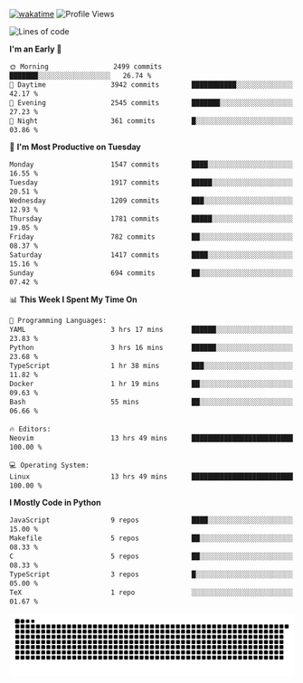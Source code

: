 [![wakatime](https://wakatime.com/badge/user/b920b284-3cde-4cd4-b72e-f7f22d050b16.svg)](https://wakatime.com/@b920b284-3cde-4cd4-b72e-f7f22d050b16)
![Profile Views](http://img.shields.io/badge/Profile%20Views-4586-blue)
<!--START_SECTION:waka-->
![Lines of code](https://img.shields.io/badge/From%20Hello%20World%20I%27ve%20Written-6.6%20million%20lines%20of%20code-blue)

**I'm an Early 🐤** 

```text
🌞 Morning                2499 commits        ███████░░░░░░░░░░░░░░░░░░   26.74 % 
🌆 Daytime                3942 commits        ███████████░░░░░░░░░░░░░░   42.17 % 
🌃 Evening                2545 commits        ███████░░░░░░░░░░░░░░░░░░   27.23 % 
🌙 Night                  361 commits         █░░░░░░░░░░░░░░░░░░░░░░░░   03.86 % 
```
📅 **I'm Most Productive on Tuesday** 

```text
Monday                   1547 commits        ████░░░░░░░░░░░░░░░░░░░░░   16.55 % 
Tuesday                  1917 commits        █████░░░░░░░░░░░░░░░░░░░░   20.51 % 
Wednesday                1209 commits        ███░░░░░░░░░░░░░░░░░░░░░░   12.93 % 
Thursday                 1781 commits        █████░░░░░░░░░░░░░░░░░░░░   19.05 % 
Friday                   782 commits         ██░░░░░░░░░░░░░░░░░░░░░░░   08.37 % 
Saturday                 1417 commits        ████░░░░░░░░░░░░░░░░░░░░░   15.16 % 
Sunday                   694 commits         ██░░░░░░░░░░░░░░░░░░░░░░░   07.42 % 
```


📊 **This Week I Spent My Time On** 

```text
💬 Programming Languages: 
YAML                     3 hrs 17 mins       ██████░░░░░░░░░░░░░░░░░░░   23.83 % 
Python                   3 hrs 16 mins       ██████░░░░░░░░░░░░░░░░░░░   23.68 % 
TypeScript               1 hr 38 mins        ███░░░░░░░░░░░░░░░░░░░░░░   11.82 % 
Docker                   1 hr 19 mins        ██░░░░░░░░░░░░░░░░░░░░░░░   09.63 % 
Bash                     55 mins             ██░░░░░░░░░░░░░░░░░░░░░░░   06.66 % 

🔥 Editors: 
Neovim                   13 hrs 49 mins      █████████████████████████   100.00 % 

💻 Operating System: 
Linux                    13 hrs 49 mins      █████████████████████████   100.00 % 
```

**I Mostly Code in Python** 

```text
JavaScript               9 repos             ████░░░░░░░░░░░░░░░░░░░░░   15.00 % 
Makefile                 5 repos             ██░░░░░░░░░░░░░░░░░░░░░░░   08.33 % 
C                        5 repos             ██░░░░░░░░░░░░░░░░░░░░░░░   08.33 % 
TypeScript               3 repos             █░░░░░░░░░░░░░░░░░░░░░░░░   05.00 % 
TeX                      1 repo              ░░░░░░░░░░░░░░░░░░░░░░░░░   01.67 % 
```




<!--END_SECTION:waka-->
![Snake animation](https://raw.githubusercontent.com/timmypidashev/timmypidashev/main/commits.svg)
